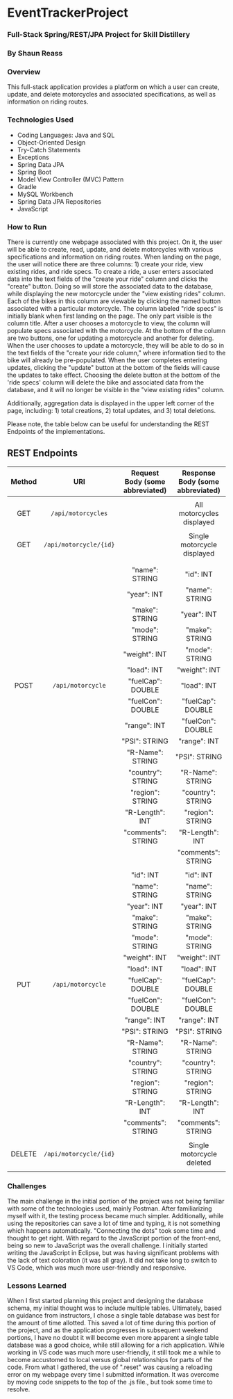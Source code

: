 # EventTrackerProject

### Full-Stack Spring/REST/JPA Project for Skill Distillery
### By Shaun Reass

### Overview

This full-stack application provides a platform on which a user can create, update, and delete motorcycles and associated specifications, as well as information on riding routes.  

### Technologies Used

* Coding Languages: Java and SQL
* Object-Oriented Design
* Try-Catch Statements
* Exceptions
* Spring Data JPA
* Spring Boot
* Model View Controller (MVC) Pattern
* Gradle
* MySQL Workbench
* Spring Data JPA Repositories
* JavaScript

### How to Run

There is currently one webpage associated with this project.  On it, the user will be able to create, read, update, and delete motorcycles with various specifications and information on riding routes.  When landing on the page, the user will notice there are three columns: 1) create your ride, view existing rides, and ride specs.  To create a ride, a user enters associated data into the text fields of the "create your ride" column and clicks the "create" button.  Doing so will store the associated data to the database, while displaying the new motorcycle under the "view existing rides" column.  Each of the bikes in this column are viewable by clicking the named button associated with a particular motorcycle.  The column labeled "ride specs" is initially blank when first landing on the page.  The only part visible is the column title.  After a user chooses a motorcycle to view, the column will populate specs associated with the motorcycle.  At the bottom of the column are two buttons, one for updating a motorcycle and another for deleting.  When the user chooses to update a motorcycle, they will be able to do so in the text fields of the "create your ride column," where information tied to the bike will already be pre-populated.  When the user completes entering updates, clicking the "update" button at the bottom of the fields will cause the updates to take effect.  Choosing the delete button at the bottom of the 'ride specs' column will delete the bike and associated data from the database, and it will no longer be visible in the "view existing rides" column.

Additionally, aggregation data is displayed in the upper left corner of the page, including: 1) total creations, 2) total updates, and 3) total deletions.  

Please note, the table below can be useful for understanding the REST Endpoints of the implementations.  

## REST Endpoints


| Method |        URI        |Request Body (some abbreviated) | Response Body (some abbreviated) |
| :---:  |       :---:       |       :---:       |            :---:            |
|        |                   |                   |                             |
|  GET   | `/api/motorcycles`|                   | All motorcycles displayed   |
|        |                   |                   |                             |
|  GET   | `/api/motorcycle/{id}` |                   | Single motorcycle displayed |
|        |                   |                   |                             |
|        |                   |                   |                             |   
|        |                   | "name": STRING    |         "id": INT           |
|        |                   | "year": INT       |      "name": STRING         |
|        |                   | "make": STRING    |      "year": INT            |
|        |                   | "mode": STRING    |      "make": STRING         |
|        |                   | "weight": INT     |      "mode": STRING         |
|        |                   | "load": INT       |      "weight": INT          |
|  POST  | `/api/motorcycle` | "fuelCap": DOUBLE |        "load": INT          |
|        |                   | "fuelCon": DOUBLE |    "fuelCap": DOUBLE        |
|        |                   | "range": INT      |    "fuelCon": DOUBLE        |
|        |                   | "PSI": STRING     |       "range": INT          |
|        |                   | "R-Name": STRING  |        "PSI": STRING        |
|        |                   | "country": STRING |      "R-Name": STRING       |
|        |                   | "region": STRING  |     "country": STRING       |
|        |                   | "R-Length": INT   |     "region": STRING        |
|        |                   | "comments": STRING|      "R-Length": INT        |
|        |                   |                   |      "comments": STRING     |
|        |                   |                   |                             |
|        |                   | "id": INT         |        "id": INT            |
|        |                   | "name": STRING    |       "name": STRING        |
|        |                   | "year": INT       |        "year": INT          |
|        |                   | "make": STRING    |       "make": STRING        |
|        |                   | "mode": STRING    |       "mode": STRING        |
|        |                   | "weight": INT     |       "weight": INT         |
|        |                   | "load": INT       |        "load": INT          |
|  PUT   | `/api/motorcycle` | "fuelCap": DOUBLE |     "fuelCap": DOUBLE       |
|        |                   | "fuelCon": DOUBLE |     "fuelCon": DOUBLE       |
|        |                   | "range": INT      |       "range": INT          |
|        |                   | "PSI": STRING     |       "PSI": STRING         |
|        |                   | "R-Name": STRING  |      "R-Name": STRING       |
|        |                   | "country": STRING |      "country": STRING      |
|        |                   | "region": STRING  |      "region": STRING       |
|        |                   | "R-Length": INT   |       "R-Length": INT       |
|        |                   | "comments": STRING|      "comments": STRING     |
|        |                   |                   |                             |
| DELETE | `/api/motorcycle/{id}` |                   |  Single motorcycle deleted  |
|        |                   |                   |                             |

### Challenges

The main challenge in the initial portion of the project was not being familiar with some of the technologies used, mainly Postman.  After familiarizing myself with it, the testing process became much simpler.  Additionally, while using the repositories can save a lot of time and typing, it is not something which happens automatically.  "Connecting the dots" took some time and thought to get right.  With regard to the JavaScript portion of the front-end, being so new to JavaScript was the overall challenge.  I initially started writing the JavaScript in Eclipse, but was having significant problems with the lack of text coloration (it was all gray).  It did not take long to switch to VS Code, which was much more user-friendly and responsive.  

###  Lessons Learned

When I first started planning this project and designing the database schema, my initial thought was to include multiple tables.  Ultimately, based on guidance from instructors, I chose a single table database was best for the amount of time allotted.  This saved a lot of time during this portion of the project, and as the application progresses in subsequent weekend portions, I have no doubt it will become even more apparent a single table database was a good choice, while still allowing for a rich application.  While working in VS code was much more user-friendly, it still took me a while to become accustomed to local versus global relationships for parts of the code.  From what I gathered, the use of ".reset" was causing a reloading error on my webpage every time I submitted information.  It was overcome by moving code snippets to the top of the .js file., but took some time to resolve.  
